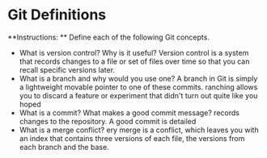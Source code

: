 # Git Definitions

**Instructions: ** Define each of the following Git concepts.

* What is version control?  Why is it useful?
Version control is a system that records changes to a file or set of files over time so that you can recall specific versions later.
* What is a branch and why would you use one?
A branch in Git is simply a lightweight movable pointer to one of these commits. ranching allows you to discard a feature or experiment that didn't turn out quite like you hoped
* What is a commit? What makes a good commit message?
records changes to the repository. A good commit is detailed
* What is a merge conflict?
ery merge is a conflict, which leaves you with an index that contains three versions of each file, the versions from each branch and the base.